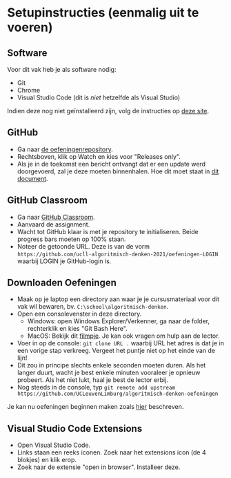 # Setupinstructies (eenmalig uit te voeren)

## Software

Voor dit vak heb je als software nodig:

* Git
* Chrome
* Visual Studio Code (dit is *niet* hetzelfde als Visual Studio)

Indien deze nog niet geïnstalleerd zijn, volg de instructies op [deze site](https://ucleuvenlimburg.github.io/software/).

## GitHub

* Ga naar [de oefeningenrepository](https://github.com/UCLeuvenLimburg/algoritmisch-denken-oefeningen).
* Rechtsboven, klik op Watch en kies voor "Releases only".
* Als je in de toekomst een bericht ontvangt dat er een update werd doorgevoerd, zal je deze moeten binnenhalen. Hoe dit moet staat in [dit document](usage.md).

## GitHub Classroom

* Ga naar [GitHub Classroom](https://classroom.github.com/a/YT4zM8bn).
* Aanvaard de assignment.
* Wacht tot GitHub klaar is met je repository te initialiseren. Beide progress bars moeten op 100% staan.
* Noteer de getoonde URL. Deze is van de vorm `https://github.com/ucll-algoritmisch-denken-2021/oefeningen-LOGIN` waarbij LOGIN je GitHub-login is.

## Downloaden Oefeningen

* Maak op je laptop een directory aan waar je je cursusmateriaal voor dit vak wil bewaren, bv. `C:\school\algoritmisch-denken`.
* Open een consolevenster in deze directory.
  * Windows: open Windows Explorer/Verkenner, ga naar de folder, rechterklik en kies "Git Bash Here".
  * MacOS: Bekijk dit [filmpje](https://www.youtube.com/watch?v=xsCCgITrrWI). Je kan ook vragen om hulp aan de lector.
* Voer in op de console: `git clone URL .` waarbij URL het adres is dat je in een vorige stap verkreeg. Vergeet het puntje niet op het einde van de lijn!
* Dit zou in principe slechts enkele seconden moeten duren. Als het langer duurt, wacht je best enkele minuten vooraleer je opnieuw probeert. Als het niet lukt, haal je best de lector erbij.
* Nog steeds in de console, typ `git remote add upstream https://github.com/UCLeuvenLimburg/algoritmisch-denken-oefeningen`

Je kan nu oefeningen beginnen maken zoals [hier](usage.md) beschreven.

## Visual Studio Code Extensions

* Open Visual Studio Code.
* Links staan een reeks iconen. Zoek naar het extensions icon (de 4 blokjes) en klik erop.
* Zoek naar de extensie "open in browser". Installeer deze.

